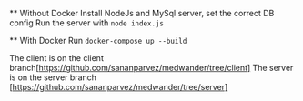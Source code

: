 ** Without Docker
Install NodeJs and MySql server, set the correct DB config
Run the server with `node index.js`

** With Docker
Run `docker-compose up --build`

The client is on the client branch[https://github.com/sananparvez/medwander/tree/client]
The server is on the server branch [https://github.com/sananparvez/medwander/tree/server]